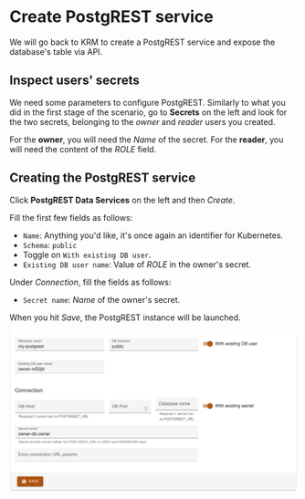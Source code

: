 # Create PostgREST service

We will go back to KRM to create a PostgREST service and expose the database's table via API.

## Inspect users' secrets

We need some parameters to configure PostgREST. Similarly to what you did in the first stage of the scenario, go to **Secrets** on the left and look for the two secrets, belonging to the *owner* and *reader* users you created.

For the **owner**, you will need the *Name* of the secret. For the **reader**, you will need the content of the *ROLE* field.

## Creating the PostgREST service
Click **PostgREST Data Services** on the left and then *Create*.

Fill the first few fields as follows:

- `Name`: Anything you'd like, it's once again an identifier for Kubernetes.
- `Schema`: `public`
- Toggle on `With existing DB user`.
- `Existing DB user name`: Value of *ROLE* in the owner's secret.

Under *Connection*, fill the fields as follows:

- `Secret name`: *Name* of the owner's secret.

When you hit *Save*, the PostgREST instance will be launched.

![Create PostgREST](../../images/postgrest-scenario/create-postgrest.png)

